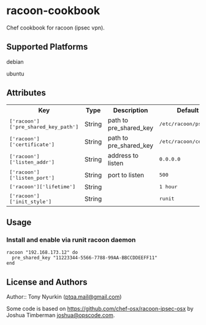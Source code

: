 # racoon-cookbook

Chef cookbook for racoon (ipsec vpn). 

## Supported Platforms

debian

ubuntu

## Attributes

<table>
  <tr>
    <th>Key</th>
    <th>Type</th>
    <th>Description</th>
    <th>Default</th>
  </tr>
  <tr>
    <td><tt>['racoon']['pre_shared_key_path']</tt></td>
    <td>String</td>
    <td>path to pre_shared_key</td>
    <td><tt>/etc/racoon/psk.txt</tt></td>
  </tr>
  <tr>
    <td><tt>['racoon']['certificate']</tt></td>
    <td>String</td>
    <td>path to pre_shared_key</td>
    <td><tt>/etc/racoon/certs</tt></td>
  </tr>
  <tr>
    <td><tt>['racoon']['listen_addr']</tt></td>
    <td>String</td>
    <td>address to listen</td>
    <td><tt>0.0.0.0</tt></td>
  </tr>
  <tr>
    <td><tt>['racoon']['listen_port']</tt></td>
    <td>String</td>
    <td>port to listen</td>
    <td><tt>500</tt></td>
  </tr>
  <tr>
    <td><tt>['racoon']['lifetime']</tt></td>
    <td>String</td>
    <td></td>
    <td><tt>1 hour</tt></td>
  </tr>
  <tr>
    <td><tt>['racoon']['init_style']</tt></td>
    <td>String</td>
    <td></td>
    <td><tt>runit</tt></td>
  </tr>
</table>

## Usage

### Install and enable via runit racoon daemon

```
racoon "192.168.173.12" do
  pre_shared_key "11223344-5566-7788-99AA-BBCCDDEEFF11"
end
```

## License and Authors

Author:: Tony Nyurkin (<ptqa.mail@gmail.com>)

Some code is based on https://github.com/chef-osx/racoon-ipsec-osx by Joshua Timberman joshua@opscode.com.
